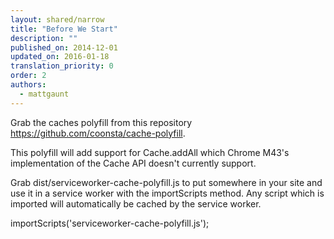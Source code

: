 ```yaml
---
layout: shared/narrow
title: "Before We Start"
description: ""
published_on: 2014-12-01
updated_on: 2016-01-18
translation_priority: 0
order: 2
authors:
  - mattgaunt
---
```


Grab the caches polyfill from this repository https://github.com/coonsta/cache-polyfill.

This polyfill will add support for Cache.addAll which Chrome M43's implementation of the Cache API doesn't currently support.

Grab dist/serviceworker-cache-polyfill.js to put somewhere in your site and use it in a service worker with the importScripts method. Any script which is imported will automatically be cached by the service worker.

importScripts('serviceworker-cache-polyfill.js');